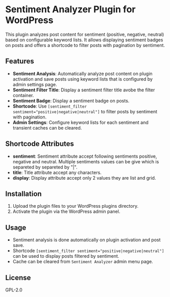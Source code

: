 # Sentiment Analyzer Plugin for WordPress

This plugin analyzes post content for sentiment (positive, negative, neutral) based on configurable keyword lists. It allows displaying sentiment badges on posts and offers a shortcode to filter posts with pagination by sentiment.


## Features
- **Sentiment Analysis**: Automatically analyze post content on plugin activation and save posts using keyword lists that is configured by admin settings page.
- **Sentiment Filter Title**: Display a sentiment filter title avobe the filter container.
- **Sentiment Badge**: Display a sentiment badge on posts.
- **Shortcode**: Use `[sentiment_filter sentiment="positive|negative|neutral"]` to filter posts by sentiment with pagination.
- **Admin Settings**: Configure keyword lists for each sentiment and transient caches can be cleared.

## Shortcode Attributes
- **sentiment**: Sentiment attribute accept following sentiments positive, negative and neutral. Multiple sentiments values can be give which is separeted by separeted by "|".
- **title**: Title attribute accept any characters.
- **display**: Display attribute accept only 2 values they are list and grid.


## Installation
1. Upload the plugin files to your WordPress plugins directory.
2. Activate the plugin via the WordPress admin panel.

## Usage
- Sentiment analysis is done automatically on plugin activation and post save.
- Shortcode `[sentiment_filter sentiment="positive|negative|neutral"]` can be used to display posts filtered by sentiment.
- Cache can be cleared from `Sentiment Analyzer` admin menu page.

## License
GPL-2.0
